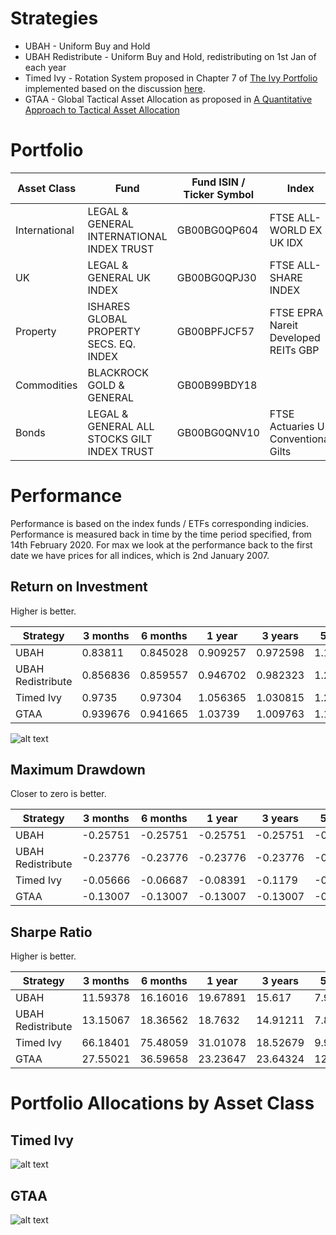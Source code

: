 # Strategies

* UBAH - Uniform Buy and Hold
* UBAH Redistribute - Uniform Buy and Hold, redistributing on 1st Jan of each year
* Timed Ivy - Rotation System proposed in Chapter 7 of [The Ivy Portfolio](https://books.google.co.uk/books/about/The_Ivy_Portfolio.html?id=DP_YREBTXREC&redir_esc=y) implemented based on the discussion [here](https://www.stopsaving.com/how-harvard-and-yale-invest/).
* GTAA - Global Tactical Asset Allocation as proposed in [A Quantitative Approach to Tactical Asset Allocation
](https://poseidon01.ssrn.com/delivery.php?ID=276073029008000083007122114088076120022037040029059051090103083007005091075067077077038055005012119033032068009088005064103126055081044083067125127028086097081026060017015031091105004107003127021113004123018086102115092104024121115127064064118029074&EXT=pdf)

# Portfolio

| Asset Class   | Fund                                        | Fund ISIN / Ticker Symbol | Index                                | Index ISIN    |
|---------------|---------------------------------------------|---------------------------|--------------------------------------|---------------|
| International | LEGAL & GENERAL INTERNATIONAL INDEX TRUST   | GB00BG0QP604              | FTSE ALL-WORLD EX UK IDX             | FTAWXUKSP:FSI |
| UK            | LEGAL & GENERAL UK INDEX                    | GB00BG0QPJ30              | FTSE ALL-SHARE INDEX                 | FTASXS:FSI    |
| Property      | ISHARES GLOBAL PROPERTY SECS. EQ. INDEX     | GB00BPFJCF57              | FTSE EPRA Nareit Developed REITs GBP | FTERGLS:FSI   |
| Commodities   | BLACKROCK GOLD & GENERAL                | GB00B99BDY18                      |             |       |
| Bonds         | LEGAL & GENERAL ALL STOCKS GILT INDEX TRUST | GB00BG0QNV10              | FTSE Actuaries UK Conventional Gilts | BG05:FSI      |

# Performance

Performance is based on the index funds / ETFs corresponding indicies. Performance is measured back in time by the time period
specified, from 14th February 2020. For max we look at the performance back to the first date we have prices for
all indices, which is 2nd January 2007.

## Return on Investment

Higher is better.

| Strategy          | 3 months | 6 months | 1 year   | 3 years  | 5 years  | Max      |
|-------------------|----------|----------|----------|----------|----------|----------|
| UBAH              | 0.83811  | 0.845028 | 0.909257 | 0.972598 | 1.180712 | 1.48514  |
| UBAH Redistribute | 0.856836 | 0.859557 | 0.946702 | 0.982323 | 1.218608 | 1.459567 |
| Timed Ivy         | 0.9735   | 0.97304  | 1.056365 | 1.030815 | 1.291307 | 1.641305 |
| GTAA              | 0.939676 | 0.941665 | 1.03739  | 1.009763 | 1.134197 | 1.372894 |

![alt text](https://github.com/KieranLitschel/PortfolioBacktesting/blob/master/Historical%20Prices/Results/Returns.png "Return on Investment Graph")

## Maximum Drawdown

Closer to zero is better.

| Strategy          | 3 months | 6 months | 1 year   | 3 years  | 5 years  | Max      |
|-------------------|----------|----------|----------|----------|----------|----------|
| UBAH              | -0.25751 | -0.25751 | -0.25751 | -0.25751 | -0.25751 | -0.25751 |
| UBAH Redistribute | -0.23776 | -0.23776 | -0.23776 | -0.23776 | -0.23776 | -0.23776 |
| Timed Ivy         | -0.05666 | -0.06687 | -0.08391 | -0.1179  | -0.16947 | -0.16947 |
| GTAA              | -0.13007 | -0.13007 | -0.13007 | -0.13007 | -0.13007 | -0.13007 |

## Sharpe Ratio

Higher is better.

| Strategy          | 3 months | 6 months | 1 year   | 3 years  | 5 years  | Max      |
|-------------------|----------|----------|----------|----------|----------|----------|
| UBAH              | 11.59378 | 16.16016 | 19.67891 | 15.617   | 7.962531 | 5.512033 |
| UBAH Redistribute | 13.15067 | 18.36562 | 18.7632  | 14.91211 | 7.808948 | 5.790307 |
| Timed Ivy         | 66.18401 | 75.48059 | 31.01078 | 18.52679 | 9.916979 | 6.166177 |
| GTAA              | 27.55021 | 36.59658 | 23.23647 | 23.64324 | 12.75924 | 8.624197 |

# Portfolio Allocations by Asset Class

## Timed Ivy

![alt text](https://github.com/KieranLitschel/PortfolioBacktesting/blob/master/Historical%20Prices/Results/Timed%20Ivy%20Allocations.png "Portfolio allocation % in each asset class for Timed Ivy")

## GTAA

![alt text](https://github.com/KieranLitschel/PortfolioBacktesting/blob/master/Historical%20Prices/Results/GTAA%20Allocations.png "Portfolio allocation % in each asset class for GTAA")